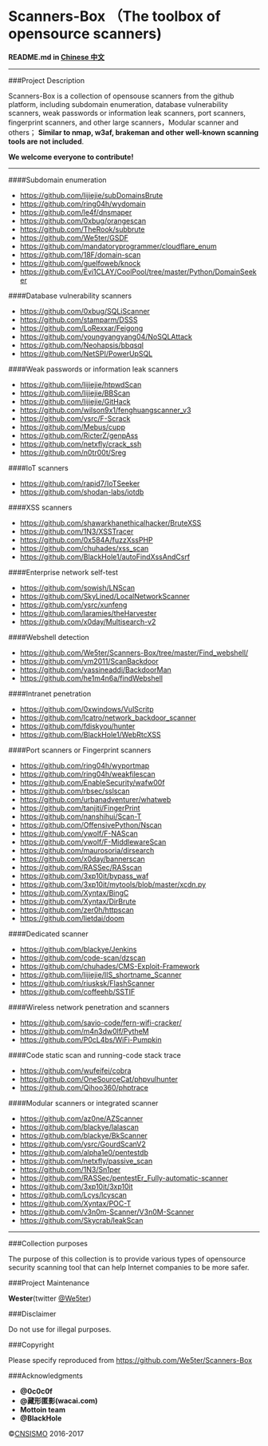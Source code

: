 # Scanners-Box  （The toolbox of opensource scanners)

**README.md in [Chinese 中文](https://github.com/We5ter/Scanners-Box/blob/master/README_CN.md)**

***

###Project Description

Scanners-Box is a collection of opensouse scanners from the github platform, including subdomain enumeration, database vulnerability scanners, weak passwords or information leak scanners, port scanners, fingerprint scanners, and other large scanners，Modular scanner and others； **Similar to nmap, w3af, brakeman and other well-known scanning tools are not included**.

**We welcome everyone to contribute!**

***

####Subdomain enumeration

- https://github.com/lijiejie/subDomainsBrute 
- https://github.com/ring04h/wydomain 
- https://github.com/le4f/dnsmaper 
- https://github.com/0xbug/orangescan 
- https://github.com/TheRook/subbrute 
- https://github.com/We5ter/GSDF 
- https://github.com/mandatoryprogrammer/cloudflare_enum 
- https://github.com/18F/domain-scan 
- https://github.com/guelfoweb/knock 
- https://github.com/Evi1CLAY/CoolPool/tree/master/Python/DomainSeeker

####Database vulnerability scanners

- https://github.com/0xbug/SQLiScanner 
- https://github.com/stamparm/DSSS 
- https://github.com/LoRexxar/Feigong 
- https://github.com/youngyangyang04/NoSQLAttack 
- https://github.com/Neohapsis/bbqsql 
- https://github.com/NetSPI/PowerUpSQL 

####Weak passwords or information leak scanners

- https://github.com/lijiejie/htpwdScan 
- https://github.com/lijiejie/BBScan 
- https://github.com/lijiejie/GitHack  
- https://github.com/wilson9x1/fenghuangscanner_v3 
- https://github.com/ysrc/F-Scrack 
- https://github.com/Mebus/cupp 
- https://github.com/RicterZ/genpAss 
- https://github.com/netxfly/crack_ssh 
- https://github.com/n0tr00t/Sreg 

####IoT scanners

- https://github.com/rapid7/IoTSeeker 
- https://github.com/shodan-labs/iotdb 

####XSS scanners

- https://github.com/shawarkhanethicalhacker/BruteXSS 
- https://github.com/1N3/XSSTracer 
- https://github.com/0x584A/fuzzXssPHP 
- https://github.com/chuhades/xss_scan 
- https://github.com/BlackHole1/autoFindXssAndCsrf 

####Enterprise network self-test

- https://github.com/sowish/LNScan 
- https://github.com/SkyLined/LocalNetworkScanner 
- https://github.com/ysrc/xunfeng 
- https://github.com/laramies/theHarvester 
- https://github.com/x0day/Multisearch-v2 

####Webshell detection

- https://github.com/We5ter/Scanners-Box/tree/master/Find_webshell/ 
- https://github.com/ym2011/ScanBackdoor 
- https://github.com/yassineaddi/BackdoorMan 
- https://github.com/he1m4n6a/findWebshell 

####Intranet penetration

- https://github.com/0xwindows/VulScritp 
- https://github.com/lcatro/network_backdoor_scanner 
- https://github.com/fdiskyou/hunter 
- https://github.com/BlackHole1/WebRtcXSS 

####Port scanners or Fingerprint scanners

- https://github.com/ring04h/wyportmap 
- https://github.com/ring04h/weakfilescan 
- https://github.com/EnableSecurity/wafw00f 
- https://github.com/rbsec/sslscan 
- https://github.com/urbanadventurer/whatweb 
- https://github.com/tanjiti/FingerPrint 
- https://github.com/nanshihui/Scan-T 
- https://github.com/OffensivePython/Nscan 
- https://github.com/ywolf/F-NAScan 
- https://github.com/ywolf/F-MiddlewareScan 
- https://github.com/maurosoria/dirsearch 
- https://github.com/x0day/bannerscan 
- https://github.com/RASSec/RASscan 
- https://github.com/3xp10it/bypass_waf 
- https://github.com/3xp10it/mytools/blob/master/xcdn.py 
- https://github.com/Xyntax/BingC 
- https://github.com/Xyntax/DirBrute 
- https://github.com/zer0h/httpscan 
- https://github.com/lietdai/doom 

####Dedicated scanner

- https://github.com/blackye/Jenkins 
- https://github.com/code-scan/dzscan 
- https://github.com/chuhades/CMS-Exploit-Framework 
- https://github.com/lijiejie/IIS_shortname_Scanner 
- https://github.com/riusksk/FlashScanner
- https://github.com/coffeehb/SSTIF 

####Wireless network penetration and scanners

- https://github.com/savio-code/fern-wifi-cracker/ 
- https://github.com/m4n3dw0lf/PytheM 
- https://github.com/P0cL4bs/WiFi-Pumpkin 

####Code static scan and running-code stack trace

- https://github.com/wufeifei/cobra 
- https://github.com/OneSourceCat/phpvulhunter 
- https://github.com/Qihoo360/phptrace 

####Modular scanners or integrated scanner

- https://github.com/az0ne/AZScanner 
- https://github.com/blackye/lalascan 
- https://github.com/blackye/BkScanner 
- https://github.com/ysrc/GourdScanV2 
- https://github.com/alpha1e0/pentestdb
- https://github.com/netxfly/passive_scan 
- https://github.com/1N3/Sn1per 
- https://github.com/RASSec/pentestEr_Fully-automatic-scanner 
- https://github.com/3xp10it/3xp10it 
- https://github.com/Lcys/lcyscan 
- https://github.com/Xyntax/POC-T 
- https://github.com/v3n0m-Scanner/V3n0M-Scanner 
- https://github.com/Skycrab/leakScan 

***

###Collection purposes

The purpose of this collection is to provide various types of  opensource security scanning tool that can help Internet companies to be more safer.

###Project Maintenance

**Wester**(twitter <a href="http://twitter.com/We5ter/">@We5ter</a>)

###Disclaimer

Do not use for illegal purposes.

###Copyright

Please specify reproduced  from https://github.com/We5ter/Scanners-Box

###Acknowledgments

- **@0c0c0f**
- **@藏形匿影(wacai.com)**
- **Mottoin team**
- **@BlackHole**

&copy;<a href="https://github.com/CNSISMO" target="_blank">CNSISMO</a> 2016-2017


